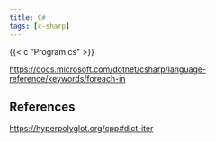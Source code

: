 ```yaml
---
title: C#
tags: [c-sharp]
---
```


{{< c "Program.cs" >}}

<https://docs.microsoft.com/dotnet/csharp/language-reference/keywords/foreach-in>

## References

<https://hyperpolyglot.org/cpp#dict-iter>

